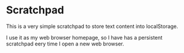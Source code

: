 # Scratchpad

This is a very simple scratchpad to store text content into localStorage.

I use it as my web browser homepage, so I have has a persistent scratchpad eery time I open a new web browser.